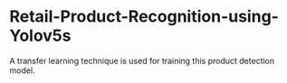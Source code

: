# Retail-Product-Recognition-using-Yolov5s
A transfer learning technique is used for training this product detection model. 
